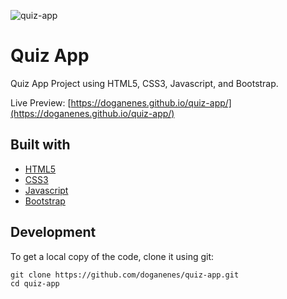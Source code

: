 ![quiz-app](https://user-images.githubusercontent.com/86846812/223705252-5ad9c62c-c3a7-4d57-8434-f7b9bfe0bea0.png)

# Quiz App 
Quiz App Project using HTML5, CSS3, Javascript, and Bootstrap.

Live Preview: [https://doganenes.github.io/quiz-app/](https://doganenes.github.io/quiz-app/)

## Built with

- [HTML5](https://developer.mozilla.org/en-US/docs/Web/HTML)
- [CSS3](https://developer.mozilla.org/en-US/docs/Web/CSS)
- [Javascript](https://www.javascript.com/)
- [Bootstrap](https://getbootstrap.com/)

## Development

To get a local copy of the code, clone it using git:

```
git clone https://github.com/doganenes/quiz-app.git
cd quiz-app
```

